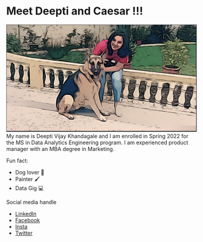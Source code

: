 # Meet Deepti and Caesar !!!
![my photo](Images/DogLover.png)
My name is Deepti Vijay Khandagale and I am enrolled in Spring 2022 for the MS in Data Analytics Engineering program. I am experienced product manager with an MBA degree in Marketing.

Fun fact:
- Dog lover :dog:
- Painter :paintbrush:
- Data Gig :computer:


Social media handle

- [LinkedIn](https://www.linkedin.com/in/deepti-vijay-khandagale-47095912b/)
- [Facebook]()
- [Insta]()
- [Twitter]()
